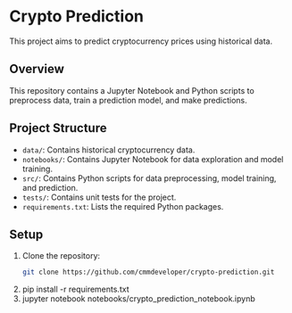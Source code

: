 # Crypto Prediction

This project aims to predict cryptocurrency prices using historical data.

## Overview

This repository contains a Jupyter Notebook and Python scripts to preprocess data, train a prediction model, and make predictions.

## Project Structure

- `data/`: Contains historical cryptocurrency data.
- `notebooks/`: Contains Jupyter Notebook for data exploration and model training.
- `src/`: Contains Python scripts for data preprocessing, model training, and prediction.
- `tests/`: Contains unit tests for the project.
- `requirements.txt`: Lists the required Python packages.

## Setup

1. Clone the repository:
   ```bash
   git clone https://github.com/cmmdeveloper/crypto-prediction.git

2. pip install -r requirements.txt
3. jupyter notebook notebooks/crypto_prediction_notebook.ipynb

